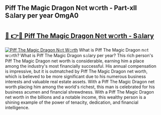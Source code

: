 ## Piff The Magic Dragon N𝚎t w𝚘rth - Part-xlI S𝚊lary per year OmgA0

# <h2><a href="http://gc0k8xz.nevu.top/?p=Piff+The+Magic+Dragon">🔗 👉🔴 Piff The Magic Dragon N𝚎t w𝚘rth - S𝚊lary</a></h2>

[![Piff The Magic Dragon N𝚎t W𝚘rth](https://i.imgur.com/Oavwk0R.jpeg)](http://gc0k8xz.nevu.top/?p=Piff+The+Magic+Dragon)
What is Piff The Magic Dragon n𝚎t w𝚘rth? What is Piff The Magic Dragon s𝚊lary per year?
This rich person's Piff The Magic Dragon net worth is considerable, earning him a place among the industry's most financially successful. His annual compensation is impressive, but it is outmatched by Piff The Magic Dragon net worth, which is believed to be more significant due to his numerous business interests and valuable real estate assets. With a Piff The Magic Dragon net worth placing him among the world's richest, this man is celebrated for his business acumen and financial shrewdness. With a Piff The Magic Dragon net worth in the billions and a notable income, this wealthy person is a shining example of the power of tenacity, dedication, and financial intelligence.
